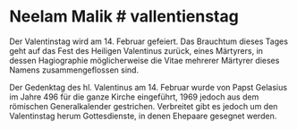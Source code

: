 # Neelam Malik # vallentienstag #



Der Valentinstag wird am 14. Februar gefeiert. Das Brauchtum dieses Tages geht auf das Fest des Heiligen Valentinus zurück, eines Märtyrers, in dessen Hagiographie möglicherweise die Vitae mehrerer Märtyrer dieses Namens zusammengeflossen sind.

Der Gedenktag des hl. Valentinus am 14. Februar wurde von Papst Gelasius im Jahre 496 für die ganze Kirche eingeführt, 1969 jedoch aus dem römischen Generalkalender gestrichen. Verbreitet gibt es jedoch um den Valentinstag herum Gottesdienste, in denen Ehepaare gesegnet werden.
